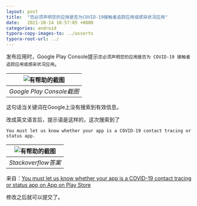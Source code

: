 ```yaml
---
layout: post
title:  "您必须声明您的应用是否为COVID-19接触者追踪应用或感染状况应用"
date:   2021-10-14 18:57:05 +0800
categories: android
typora-copy-images-to: ../asserts
typora-root-url: ../
---
```


发布应用时，Google Play Console提示`您必须声明您的应用是否为 COVID-19 接触者追踪应用或感染状况应用`。

| ![有帮助的截图](/assets/Selection_284.png) | 
|:--:| 
| *Google Play Console截图* |

这句话当关键词在Google上没有搜索到有效信息。

改成英文语言后，提示语是这样的，这次搜索到了
```
You must let us know whether your app is a COVID-19 contact tracing or status app.
```

| ![有帮助的截图](/assets/vp66T.png) | 
|:--:| 
| *Stackoverflow答案* |


来自：[You must let us know whether your app is a COVID-19 contact tracing or status app on App on Play Store](https://stackoverflow.com/a/69268210/2193455)

修改之后就可以提交了。

